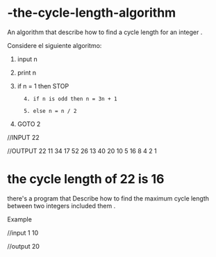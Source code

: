 # -the-cycle-length-algorithm
An algorithm that describe how to find a cycle length for an integer .

Considere el siguiente algoritmo:

1. input n

2. print n

3. if n = 1 then STOP

         4. if n is odd then n = 3n + 1

         5. else n = n / 2

6. GOTO 2

//INPUT 22 

//OUTPUT 22 11 34 17 52 26 13 40 20 10 5 16 8 4 2 1 

 the cycle length of 22 is 16
==========================================================================================================
there's a program that Describe how to find the maximum  cycle length between two integers included them . 

Example 

//input 1 10

//output 20 
